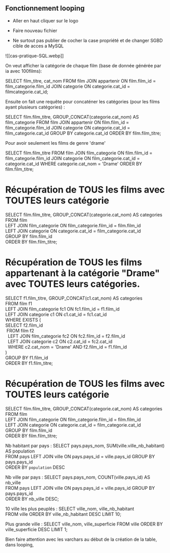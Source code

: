 
## Fonctionnement looping

 - Aller en haut cliquer sur le logo

 - Faire nouveau fichier 

 - Ne surtout pas publier de cocher la case propriété et de changer SGBD cible de acces a MySQL


![[cas-pratique-SQL.webp]]


On veut afficher la catégorie de chaque film (base de donnée générée par ia avec 100films):

SELECT film_titre, cat_nom 
FROM film 
JOIN appartenir ON film.film_id = film_categorie.film_id 
JOIN categorie ON categorie.cat_id = filmcategorie.cat_id;

Ensuite on fait une requête pour concaténer les catégories (pour les films ayant plusieurs catégories) :

SELECT film.film_titre, GROUP_CONCAT(categorie.cat_nom) AS film_categorie 
FROM film 
JOIN appartenir ON film.film_id = film_categorie.film_id 
JOIN categorie ON categorie.cat_id = film_categorie.cat_id 
GROUP BY categorie.cat_id 
ORDER BY film.film_titre;

Pour avoir seulement les films de genre 'drame' 

SELECT film.film_titre 
FROM film 
JOIN film_categorie ON film.film_id = film_categorie.film_id 
JOIN categorie ON film_categorie.cat_id = categorie.cat_id 
WHERE categorie.cat_nom = 'Drame'
ORDER BY film.film_titre;

# Récupération de TOUS les films avec TOUTES leurs catégorie   
SELECT film.film_titre, GROUP_CONCAT(categorie.cat_nom) AS categories  
FROM film  
LEFT JOIN film_categorie ON film_categorie.film_id = film.film_id  
LEFT JOIN categorie ON categorie.cat_id = film_categorie.cat_id  
GROUP BY film.film_id  
ORDER BY film.film_titre;

# Récupération de TOUS les films appartenant à la catégorie "Drame" avec TOUTES leurs catégories.  
SELECT f1.film_titre, GROUP_CONCAT(c1.cat_nom) AS categories  
FROM film f1  
LEFT JOIN film_categorie fc1 ON fc1.film_id = f1.film_id  
LEFT JOIN categorie c1 ON c1.cat_id = fc1.cat_id  
WHERE EXISTS (  
 SELECT f2.film_id  
 FROM film f2  
  LEFT JOIN film_categorie fc2 ON fc2.film_id = f2.film_id  
  LEFT JOIN categorie c2 ON c2.cat_id = fc2.cat_id  
  WHERE c2.cat_nom = 'Drame' AND f2.film_id = f1.film_id  
)    
GROUP BY f1.film_id  
ORDER BY f1.film_titre;

# Récupération de TOUS les films avec TOUTES leurs catégorie   
SELECT film.film_titre, GROUP_CONCAT(categorie.cat_nom) AS categories  
FROM film  
LEFT JOIN film_categorie ON film_categorie.film_id = film.film_id  
LEFT JOIN categorie ON categorie.cat_id = film_categorie.cat_id  
GROUP BY film.film_id  
ORDER BY film.film_titre;


Nb habitant par pays :
SELECT pays.pays_nom, SUM(ville.ville_nb_habitant) AS population  
FROM pays 
LEFT JOIN ville ON pays.pays_id = ville.pays_id
GROUP BY pays.pays_id  
ORDER BY `population` DESC

Nb ville par pays :
SELECT pays.pays_nom, COUNT(ville.pays_id) AS nb_ville  
FROM pays 
LEFT JOIN ville ON pays.pays_id = ville.pays_id
GROUP BY pays.pays_id  
ORDER BY nb_ville DESC;

10 ville les plus peuplés :
SELECT ville_nom, ville_nb_habitant  
FROM ville 
ORDER BY ville_nb_habitant DESC 
LIMIT 10;

Plus grande ville :
SELECT ville_nom, ville_superficie 
FROM ville
ORDER BY ville_superficie DESC
LIMIT 1;


Bien faire attention avec les varchars au début de la création de la table, dans looping, 